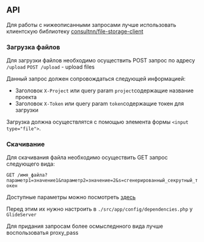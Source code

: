## API

Для работы с нижеописанными запросами лучше использовать клиентскую библиотеку 
[consultnn/file-storage-client](https://github.com/consultnn/file-storage-client)

### Загрузка файлов

Для загрузки файлов необходимо осуществить POST запрос по адресу `/upload`
`POST /upload` - upload files

Данный запрос должен сопровождаться следующей информацией:
 - Заголовок `X-Project` или query param `project`содержащие название проекта 
 - Заголовок `X-Token` или query param `token`содержащие токен для загрузки 

Загрузка должна осуществлятся с помощью элемента формы `<input type="file">`.

### Скачивание

Для скачивания файла необходимо осуществить GET запрос следующего вида: 

`GET /имя_файла?параметр1=значение1&параметр2=значение=2&s=сгенерированный_секрутный_токен`

Доступные параметры можно посмотреть [здесь](http://glide.thephpleague.com/1.0/api/quick-reference/)

Перед этим их нужно настроить в `./src/app/config/dependencies.php` у `GlideServer`

Для придания запросам более осмыследнного вида лучше воспользоватья proxy_pass